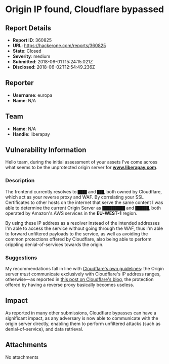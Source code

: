 # Origin IP found, Cloudflare bypassed

## Report Details
- **Report ID**: 360825
- **URL**: https://hackerone.com/reports/360825
- **State**: Closed
- **Severity**: medium
- **Submitted**: 2018-06-01T15:24:15.021Z
- **Disclosed**: 2018-06-02T12:54:49.236Z

## Reporter
- **Username**: europa
- **Name**: N/A

## Team
- **Name**: N/A
- **Handle**: liberapay

## Vulnerability Information
Hello team,
during the initial assessment of your assets I've come across what seems to be the unprotected origin server for **www.liberapay.com**.

### Description
The frontend currently resolves to `████` and `███`, both owned by Cloudflare, which act as your reverse proxy and WAF. By correlating your SSL Certificates to other hosts on the internet that serve the same content I was able to determine the current Origin Server as `██████████` and `██████`, both operated by Amazon's AWS services in the **EU-WEST-1** region.

By using these IP address as a resolver instead of the intended addresses I'm able to access the service without going through the WAF, thus I'm able to forward unfiltered payloads to the service, as well as avoiding the common protections offered by Cloudflare, also being able to perform crippling denial-of-services towards the origin.

### Suggestions
My recommendations fall in line with [Cloudflare's own guidelines](https://support.cloudflare.com/hc/en-us/articles/201897700-Step-4-Recommended-First-Steps-for-all-Cloudflare-users): the Origin server _must_ communicate exclusively with Cloudflare's IP address ranges, otherwise—as reported in [this post on Cloudflare's blog](https://blog.cloudflare.com/ddos-prevention-protecting-the-origin/), the protection offered by having a reverse proxy basically becomes useless.

## Impact

As reported in many other submissions, Cloudflare bypasses can have a significant impact, as any adversary is now able to communicate with the origin server directly, enabling them to perform unfiltered attacks (such as denial-of-service), and data retrieval.

## Attachments
No attachments
